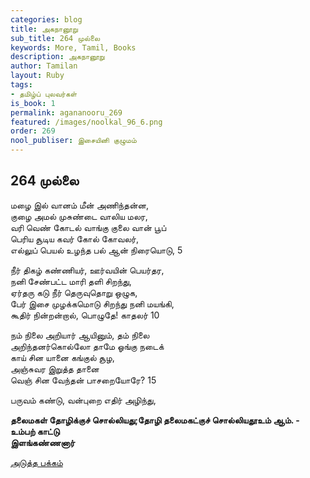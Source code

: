 ```yaml
---
categories: blog
title: அகநானூறு
sub_title: 264 முல்லை
keywords: More, Tamil, Books
description: அகநானூறு
author: Tamilan
layout: Ruby
tags:
- தமிழ்ப் புலவர்கள்
is_book: 1
permalink: agananooru_269
featured: /images/noolkal_96_6.png
order: 269
nool_publiser: இசையினி குழுமம்
---
```



## 264 முல்லை

மழை இல் வானம் மீன் அணிந்தன்ன,  
குழை அமல் முசுண்டை வாலிய மலர,  
வரி வெண் கோடல் வாங்கு குலை வான் பூப்  
பெரிய சூடிய கவர் கோல் கோவலர்,  
எல்லுப் பெயல் உழந்த பல் ஆன் நிரையொடு, 5

நீர் திகழ் கண்ணியர், ஊர்வயின் பெயர்தர,  
நனி சேண்பட்ட மாரி தளி சிறந்து,  
ஏர்தரு கடு நீர் தெருவுதொறு ஒழுக,  
பேர் இசை முழக்கமொடு சிறந்து நனி மயங்கி,  
கூதிர் நின்றன்றால், பொழுதே! காதலர் 10

நம் நிலை அறியார் ஆயினும், தம் நிலை  
அறிந்தனர்கொல்லோ தாமே ஓங்கு நடைக்  
காய் சின யானை கங்குல் சூழ,  
அஞ்சுவர இறுத்த தானை  
வெஞ் சின வேந்தன் பாசறையோரே? 15

பருவம் கண்டு, வன்புறை எதிர் அழிந்து,

**தலைமகள் தோழிக்குச் சொல்லியது;தோழி தலைமகட்குச் சொல்லியதூஉம் ஆம். - உம்பற் காட்டு  
இளங்கண்ணனார்**

[அடுத்த பக்கம்](agananooru_270)